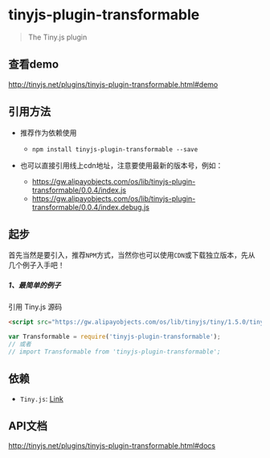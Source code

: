 # tinyjs-plugin-transformable

> The Tiny.js plugin

## 查看demo

http://tinyjs.net/plugins/tinyjs-plugin-transformable.html#demo

## 引用方法

- 推荐作为依赖使用

  - `npm install tinyjs-plugin-transformable --save`

- 也可以直接引用线上cdn地址，注意要使用最新的版本号，例如：

  - https://gw.alipayobjects.com/os/lib/tinyjs-plugin-transformable/0.0.4/index.js
  - https://gw.alipayobjects.com/os/lib/tinyjs-plugin-transformable/0.0.4/index.debug.js

## 起步
首先当然是要引入，推荐`NPM`方式，当然你也可以使用`CDN`或下载独立版本，先从几个例子入手吧！

##### 1、最简单的例子

引用 Tiny.js 源码
``` html
<script src="https://gw.alipayobjects.com/os/lib/tinyjs/tiny/1.5.0/tiny.js"></script>
```
``` js
var Transformable = require('tinyjs-plugin-transformable');
// 或者
// import Transformable from 'tinyjs-plugin-transformable';
```

## 依赖
- `Tiny.js`: [Link](http://tinyjs.net/api)

## API文档

http://tinyjs.net/plugins/tinyjs-plugin-transformable.html#docs
